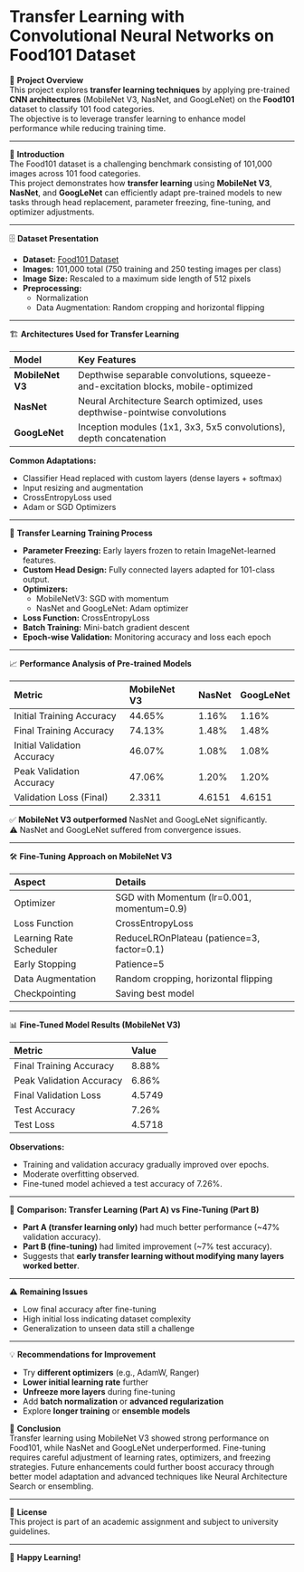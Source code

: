 
# Transfer Learning with Convolutional Neural Networks on Food101 Dataset

📌 **Project Overview**  
This project explores **transfer learning techniques** by applying pre-trained **CNN architectures** (MobileNet V3, NasNet, and GoogLeNet) on the **Food101** dataset to classify 101 food categories.  
The objective is to leverage transfer learning to enhance model performance while reducing training time.

---

📖 **Introduction**  
The Food101 dataset is a challenging benchmark consisting of 101,000 images across 101 food categories.  
This project demonstrates how **transfer learning** using **MobileNet V3**, **NasNet**, and **GoogLeNet** can efficiently adapt pre-trained models to new tasks through head replacement, parameter freezing, fine-tuning, and optimizer adjustments.

---

🗄️ **Dataset Presentation**
- **Dataset:** [Food101 Dataset](https://data.vision.ee.ethz.ch/cvl/datasets_extra/food-101/)
- **Images:** 101,000 total (750 training and 250 testing images per class)
- **Image Size:** Rescaled to a maximum side length of 512 pixels
- **Preprocessing:**  
  - Normalization  
  - Data Augmentation: Random cropping and horizontal flipping

---

🏗️ **Architectures Used for Transfer Learning**

| Model         | Key Features |
|:--------------|:-------------|
| **MobileNet V3** | Depthwise separable convolutions, squeeze-and-excitation blocks, mobile-optimized |
| **NasNet**     | Neural Architecture Search optimized, uses depthwise-pointwise convolutions |
| **GoogLeNet**  | Inception modules (1x1, 3x3, 5x5 convolutions), depth concatenation |

**Common Adaptations:**
- Classifier Head replaced with custom layers (dense layers + softmax)
- Input resizing and augmentation
- CrossEntropyLoss used
- Adam or SGD Optimizers

---

🔧 **Transfer Learning Training Process**
- **Parameter Freezing:** Early layers frozen to retain ImageNet-learned features.
- **Custom Head Design:** Fully connected layers adapted for 101-class output.
- **Optimizers:**
  - MobileNetV3: SGD with momentum
  - NasNet and GoogLeNet: Adam optimizer
- **Loss Function:** CrossEntropyLoss
- **Batch Training:** Mini-batch gradient descent
- **Epoch-wise Validation:** Monitoring accuracy and loss each epoch

---

📈 **Performance Analysis of Pre-trained Models**

| Metric | MobileNet V3 | NasNet | GoogLeNet |
|:------|:-------------|:------|:---------|
| Initial Training Accuracy | 44.65% | 1.16% | 1.16% |
| Final Training Accuracy | 74.13% | 1.48% | 1.48% |
| Initial Validation Accuracy | 46.07% | 1.08% | 1.08% |
| Peak Validation Accuracy | 47.06% | 1.20% | 1.20% |
| Validation Loss (Final) | 2.3311 | 4.6151 | 4.6151 |

✅ **MobileNet V3 outperformed** NasNet and GoogLeNet significantly.  
⚠️ NasNet and GoogLeNet suffered from convergence issues.

---

🛠️ **Fine-Tuning Approach on MobileNet V3**

| Aspect | Details |
|:------|:--------|
| Optimizer | SGD with Momentum (lr=0.001, momentum=0.9) |
| Loss Function | CrossEntropyLoss |
| Learning Rate Scheduler | ReduceLROnPlateau (patience=3, factor=0.1) |
| Early Stopping | Patience=5 |
| Data Augmentation | Random cropping, horizontal flipping |
| Checkpointing | Saving best model |

---

📊 **Fine-Tuned Model Results (MobileNet V3)**

| Metric | Value |
|:------|:------|
| Final Training Accuracy | 8.88% |
| Peak Validation Accuracy | 6.86% |
| Final Validation Loss | 4.5749 |
| Test Accuracy | 7.26% |
| Test Loss | 4.5718 |

**Observations:**
- Training and validation accuracy gradually improved over epochs.
- Moderate overfitting observed.
- Fine-tuned model achieved a test accuracy of 7.26%.

---

💬 **Comparison: Transfer Learning (Part A) vs Fine-Tuning (Part B)**
- **Part A (transfer learning only)** had much better performance (~47% validation accuracy).
- **Part B (fine-tuning)** had limited improvement (~7% test accuracy).
- Suggests that **early transfer learning without modifying many layers worked better**.

---

⚠️ **Remaining Issues**
- Low final accuracy after fine-tuning
- High initial loss indicating dataset complexity
- Generalization to unseen data still a challenge

---

💡 **Recommendations for Improvement**
- Try **different optimizers** (e.g., AdamW, Ranger)
- **Lower initial learning rate** further
- **Unfreeze more layers** during fine-tuning
- Add **batch normalization** or **advanced regularization**
- Explore **longer training** or **ensemble models**


🚀 **Conclusion**  
Transfer learning using MobileNet V3 showed strong performance on Food101, while NasNet and GoogLeNet underperformed. Fine-tuning requires careful adjustment of learning rates, optimizers, and freezing strategies. Future enhancements could further boost accuracy through better model adaptation and advanced techniques like Neural Architecture Search or ensembling.

---

📜 **License**  
This project is part of an academic assignment and subject to university guidelines.

---

🚀 **Happy Learning!**
